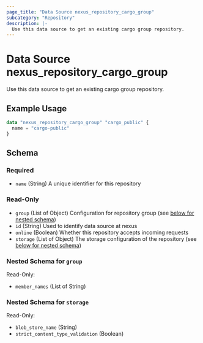 ```yaml
---
page_title: "Data Source nexus_repository_cargo_group"
subcategory: "Repository"
description: |-
  Use this data source to get an existing cargo group repository.
---
```

# Data Source nexus_repository_cargo_group
Use this data source to get an existing cargo group repository.
## Example Usage
```terraform
data "nexus_repository_cargo_group" "cargo_public" {
  name = "cargo-public"
}
```
<!-- schema generated by tfplugindocs -->
## Schema

### Required

- `name` (String) A unique identifier for this repository

### Read-Only

- `group` (List of Object) Configuration for repository group (see [below for nested schema](#nestedatt--group))
- `id` (String) Used to identify data source at nexus
- `online` (Boolean) Whether this repository accepts incoming requests
- `storage` (List of Object) The storage configuration of the repository (see [below for nested schema](#nestedatt--storage))

<a id="nestedatt--group"></a>
### Nested Schema for `group`

Read-Only:

- `member_names` (List of String)


<a id="nestedatt--storage"></a>
### Nested Schema for `storage`

Read-Only:

- `blob_store_name` (String)
- `strict_content_type_validation` (Boolean)
